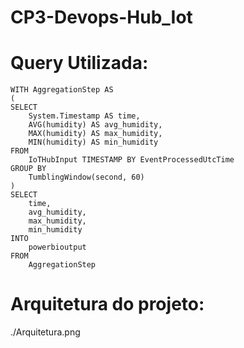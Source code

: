 # CP3-Devops-Hub_Iot



# Query Utilizada:
```
WITH AggregationStep AS
(
SELECT 
    System.Timestamp AS time,
    AVG(humidity) AS avg_humidity,
    MAX(humidity) AS max_humidity,
    MIN(humidity) AS min_humidity
FROM 
    IoTHubInput TIMESTAMP BY EventProcessedUtcTime
GROUP BY 
    TumblingWindow(second, 60)
)
SELECT 
    time,
    avg_humidity,
    max_humidity,
    min_humidity
INTO 
    powerbioutput
FROM 
    AggregationStep
```
   
# Arquitetura do projeto:
./Arquitetura.png